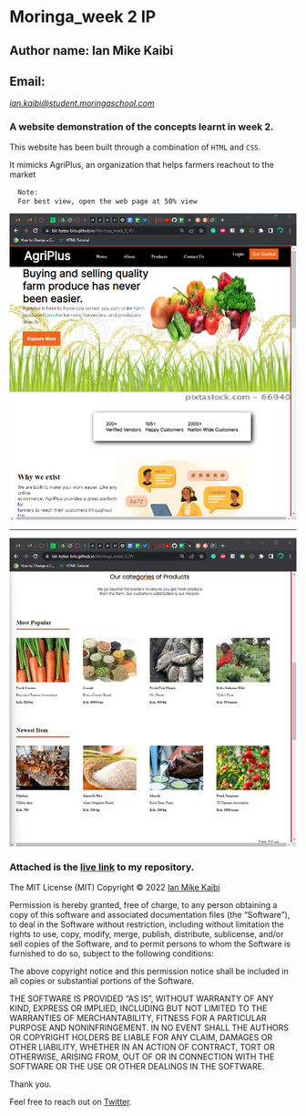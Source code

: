 # Moringa_week 2 IP

## Author name: Ian Mike Kaibi
## Email: 
*ian.kaibi@student.moringaschool.com*
  

### A website demonstration of the concepts learnt in week 2.  

This website has been built through a combination of `HTML` and `CSS`. 

It mimicks AgriPlus, an organization that helps farmers reachout to the market
  
    
      
      Note:
      For best view, open the web page at 50% view

![view](./assets/images/working1.png)


---

![view2](./assets/images/working2.png)

### Attached is the [live link](https://bit-bytes-bits.github.io/Moringa_week_II_IP/) to my repository.

The MIT License (MIT)
Copyright © 2022 [Ian Mike Kaibi](https://github.com/Bit-Bytes-Bits)  



Permission is hereby granted, free of charge, to any person obtaining a copy of this software and associated documentation files (the “Software”), to deal in the Software without restriction, including without limitation the rights to use, copy, modify, merge, publish, distribute, sublicense, and/or sell copies of the Software, and to permit persons to whom the Software is furnished to do so, subject to the following conditions:

The above copyright notice and this permission notice shall be included in all copies or substantial portions of the Software.

THE SOFTWARE IS PROVIDED “AS IS”, WITHOUT WARRANTY OF ANY KIND, EXPRESS OR IMPLIED, INCLUDING BUT NOT LIMITED TO THE WARRANTIES OF MERCHANTABILITY, FITNESS FOR A PARTICULAR PURPOSE AND NONINFRINGEMENT. IN NO EVENT SHALL THE AUTHORS OR COPYRIGHT HOLDERS BE LIABLE FOR ANY CLAIM, DAMAGES OR OTHER LIABILITY, WHETHER IN AN ACTION OF CONTRACT, TORT OR OTHERWISE, ARISING FROM, OUT OF OR IN CONNECTION WITH THE SOFTWARE OR THE USE OR OTHER DEALINGS IN THE SOFTWARE.



Thank you.

Feel free to reach out on [Twitter](https://twitter.com/Bit_Bytes_Bits).
